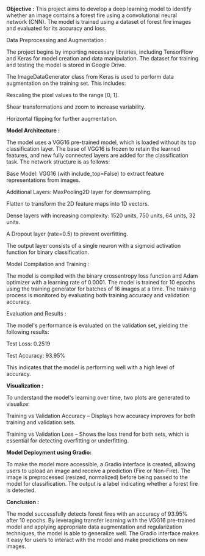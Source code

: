 **Objective :** This project aims to develop a deep learning model to identify whether an image contains a forest fire using a convolutional neural network (CNN). The model is trained using a dataset of forest fire images and evaluated for its accuracy and loss.

Data Preprocessing and Augmentation :

The project begins by importing necessary libraries, including TensorFlow and Keras for model creation and data manipulation. The dataset for training and testing the model is stored in Google Drive.

The ImageDataGenerator class from Keras is used to perform data augmentation on the training set. This includes:

Rescaling the pixel values to the range [0, 1].

Shear transformations and zoom to increase variability.

Horizontal flipping for further augmentation.

**Model Architecture :** 

The model uses a VGG16 pre-trained model, which is loaded without its top classification layer. The base of VGG16 is frozen to retain the learned features, and new fully connected layers are added for the classification task. The network structure is as follows:

Base Model: VGG16 (with include_top=False) to extract feature representations from images.

Additional Layers: MaxPooling2D layer for downsampling.

Flatten to transform the 2D feature maps into 1D vectors.

Dense layers with increasing complexity: 1520 units, 750 units, 64 units, 32 units.

A Dropout layer (rate=0.5) to prevent overfitting.

The output layer consists of a single neuron with a sigmoid activation function for binary classification.

Model Compilation and Training :

The model is compiled with the binary crossentropy loss function and Adam optimizer with a learning rate of 0.0001. The model is trained for 10 epochs using the training generator for batches of 16 images at a time. The training process is monitored by evaluating both training accuracy and validation accuracy.

Evaluation and Results :

The model's performance is evaluated on the validation set, yielding the following results:

Test Loss: 0.2519

Test Accuracy: 93.95%

This indicates that the model is performing well with a high level of accuracy.

**Visualization :**

To understand the model's learning over time, two plots are generated to visualize:

Training vs Validation Accuracy – Displays how accuracy improves for both training and validation sets.

Training vs Validation Loss – Shows the loss trend for both sets, which is essential for detecting overfitting or underfitting.

**Model Deployment using Gradio:**

To make the model more accessible, a Gradio interface is created, allowing users to upload an image and receive a prediction (Fire or Non-Fire). The image is preprocessed (resized, normalized) before being passed to the model for classification. The output is a label indicating whether a forest fire is detected.

**Conclusion :**

The model successfully detects forest fires with an accuracy of 93.95% after 10 epochs. By leveraging transfer learning with the VGG16 pre-trained model and applying appropriate data augmentation and regularization techniques, the model is able to generalize well. The Gradio interface makes it easy for users to interact with the model and make predictions on new images.
